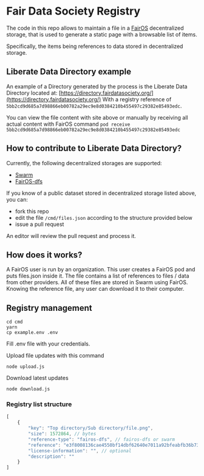 # Fair Data Society Registry

The code in this repo allows to maintain a file in a [FairOS](https://github.com/fairDataSociety/fairOS-dfs) decentralized storage, that is used to generate a static page with a browsable list of items.

Specifically, the items being references to data stored in decentralized storage.

## Liberate Data Directory example

An example of a Directory generated by the process is the Liberate Data Directory located at: [https://directory.fairdatasociety.org/](https://directory.fairdatasociety.org/)
With a registry reference of `5bb2cd9d685a7d98866eb00782a29ec9e8d0384210b455497c29382e85493edc`.

You can view the file content with site above or manually by receiving all actual content with FairOS
command `pod receive 5bb2cd9d685a7d98866eb00782a29ec9e8d0384210b455497c29382e85493edc`

## How to contribute to Liberate Data Directory?

Currently, the following decentralized storages are supported:
- [Swarm](https://www.ethswarm.org/)
- [FairOS-dfs](https://docs.fairos.fairdatasociety.org/docs/)

If you know of a public dataset stored in decentralized storage listed above, you can:
- fork this repo
- edit the file `/cmd/files.json` according to the structure provided below
- issue a pull request

An editor will review the pull request and process it.

## How does it works?

A FairOS user is run by an organization. This user creates a FairOS pod and puts files.json inside it. The file contains a list
of references to files / data from other providers. All of these files are stored in Swarm using FairOS. Knowing the reference file, any user can download it to their computer.


## Registry management

```
cd cmd
yarn
cp example.env .env
```

Fill .env file with your credentials.

Upload file updates with this command

`node upload.js`

Download latest updates

`node download.js`

### Registry list structure

```js
[
    {
        "key": "Top directory/Sub directory/file.png",
        "size": 1572864, // bytes
        "reference-type": "fairos-dfs", // fairos-dfs or swarm
        "reference": "e3f8008136cae4550bf14dbf62640e7011a92bfeabfb36b736c684c98f3999301639402745",
        "license-information": "", // optional
        "description": ""
    }
]
```
